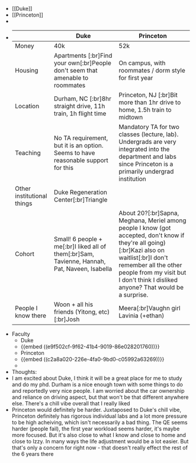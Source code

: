 - [[Duke]]
- [[Princeton]]
-
- ||**Duke**|**Princeton**|
  |--|--|--|
  |Money|40k|52k|
  |Housing|Apartments [:br]Find your own[:br]People don't seem that amenable to roommates|On campus, with roommates / dorm style for first year|
  |Location|Durham, NC [:br]8hr straight drive, 11h train, 1h flight time|Princeton, NJ [:br]Bit more than 1hr drive to home, 1.5h train to midtown|
  |Teaching|No TA requirement, but it is an option. Seems to have reasonable support for this|Mandatory TA for two classes (lecture, lab). Undergrads are very integrated into the department and labs since Princeton is a primarily undergrad institution|
  |Other institutional things|Duke Regeneration Center[:br]Triangle||
  |Cohort|Small! 6 people + me[:br]I liked all of them[:br]Sam, Tavienne, Hannah, Pat, Naveen, Isabella|About 20?[:br]Sapna, Meghana, Meriel among people I know (got accepted, don't know if they're all going)[:br]Kazi also on waitlist[:br]I don't remember all the other people from my visit but I don't think I disliked anyone? That would be a surprise.|
  |People I know there|Woon + all his friends (Yitong, etc)[:br]Josh|Meera[:br]Vaughn girl Lavinia (+ethan)|
- Faculty
	- Duke
	- {{embed ((e9f502cf-9f62-41b4-9019-86e028201760))}}
	- Princeton
	- {{embed ((c2a8a020-226e-4fa0-9bd0-c05992a63269))}}
	-
- Thoughts:
- I am excited about Duke, I think it will be a great place for me to study and do my phd. Durham is a nice enough town with some things to do and reportedly very nice people. I am worried about the car ownership and reliance on driving aspect, but that won't be that different anywhere else. There's a chill vibe overall that I really liked
- Princeton would definitely be harder. Juxtaposed to Duke's chill vibe, Princeton definitely has rigorous individual labs and a lot more pressure to be high acheiving, which isn't necessarily a bad thing. The QE seems harder (people fail), the first year workload seems harder, it's maybe more focused. But it's also close to what I know and close to home and close to Izzy. In many ways the life adjustment would be a lot easier. But that's only a concern for right now - that doesn't really effect the rest of the 6 years there